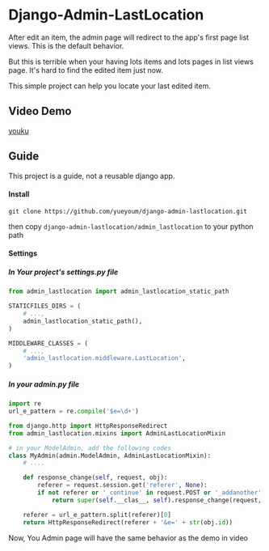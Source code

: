 # Django-Admin-LastLocation

After edit an item, the admin page will redirect to the app's first page
list views. This is the default behavior.

But this is terrible when your having lots items and lots pages in list views page.
It's hard to find the edited item just now.

This simple project can help you locate your last edited item.


## Video Demo

[youku](http://v.youku.com/v_show/id_XNTQ0MTkwNzU2.html)


## Guide

This project is a guide, not a reusable django app.

#### Install

	git clone https://github.com/yueyoum/django-admin-lastlocation.git

then copy `django-admin-lastlocation/admin_lastlocation` to your python path

#### Settings

##### In Your project's settings.py file

```python
from admin_lastlocation import admin_lastlocation_static_path

STATICFILES_DIRS = (
	# ...,
	admin_lastlocation_static_path(),
)

MIDDLEWARE_CLASSES = (
	# ...,
	'admin_lastlocation.middleware.LastLocation',
)
```


##### In your admin.py file

```python
import re
url_e_pattern = re.compile('$e=\d+')

from django.http import HttpResponseRedirect
from admin_lastlocation.mixins import AdminLastLocationMixin

# in your ModelAdmin, add the following codes
class MyAdmin(admin.ModelAdmin, AdminLastLocationMixin):
	# ....

	def response_change(self, request, obj):
		referer = request.session.get('referer', None):
		if not referer or '_continue' in request.POST or '_addanother' in request.POST:
			return super(self.__clas__, self).response_change(request, obj)

	referer = url_e_pattern.split(referer)[0]
	return HttpResponseRedirect(referer + '&e=' + str(obj.id))
```


Now, You Admin page will have the same behavior as the demo in video